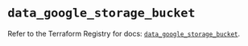 # `data_google_storage_bucket`

Refer to the Terraform Registry for docs: [`data_google_storage_bucket`](https://registry.terraform.io/providers/hashicorp/google/5.20.0/docs/data-sources/storage_bucket).

